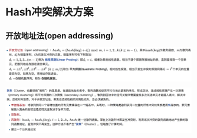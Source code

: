 # Hash冲突解决方案

## 开放地址法(open addressing)

![](https://github.com/maoyunfei/Java-Notebook/blob/master/Java%20Basic/images/hash_conflict.jpg?raw=true)

![](https://github.com/maoyunfei/Java-Notebook/blob/master/Java%20Basic/images/hash_conflict_2.jpg?raw=true)